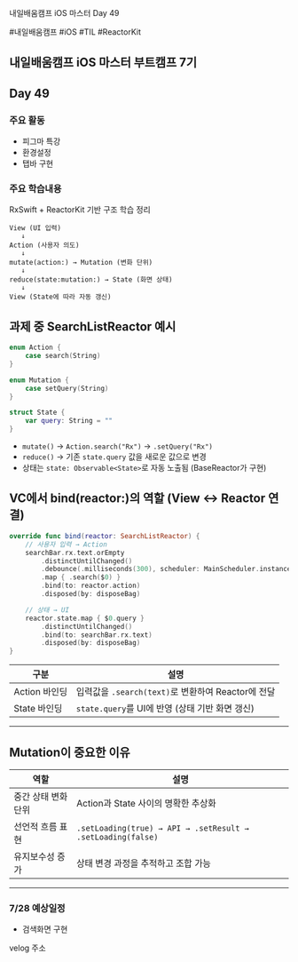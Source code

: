 
내일배움캠프 iOS 마스터 Day 49

#내일배움캠프 #iOS #TIL #ReactorKit

## 내일배움캠프 iOS 마스터 부트캠프 7기

## Day 49

### 주요 활동
- 피그마 특강
- 환경설정
- 탭바 구현


### 주요 학습내용

RxSwift + ReactorKit 기반 구조 학습 정리

```plaintext
View (UI 입력)
   ↓
Action (사용자 의도)
   ↓
mutate(action:) → Mutation (변화 단위)
   ↓
reduce(state:mutation:) → State (화면 상태)
   ↓
View (State에 따라 자동 갱신)
```

## 과제 중 SearchListReactor 예시

```swift
enum Action {
    case search(String)
}

enum Mutation {
    case setQuery(String)
}

struct State {
    var query: String = ""
}
```

* `mutate()` → `Action.search("Rx")` → `.setQuery("Rx")`
* `reduce()` → 기존 `state.query` 값을 새로운 값으로 변경
* 상태는 `state: Observable<State>`로 자동 노출됨 (BaseReactor가 구현)

## VC에서 bind(reactor:)의 역할 (View ↔ Reactor 연결)

```swift
override func bind(reactor: SearchListReactor) {
    // 사용자 입력 → Action
    searchBar.rx.text.orEmpty
        .distinctUntilChanged()
        .debounce(.milliseconds(300), scheduler: MainScheduler.instance)
        .map { .search($0) }
        .bind(to: reactor.action)
        .disposed(by: disposeBag)

    // 상태 → UI
    reactor.state.map { $0.query }
        .distinctUntilChanged()
        .bind(to: searchBar.rx.text)
        .disposed(by: disposeBag)
}
```

| 구분         | 설명                                     |
| ---------- | -------------------------------------- |
| Action 바인딩 | 입력값을 `.search(text)`로 변환하여 Reactor에 전달 |
| State 바인딩  | `state.query`를 UI에 반영 (상태 기반 화면 갱신)    |

---

## Mutation이 중요한 이유

| 역할          | 설명                                                          |
| ----------- | ----------------------------------------------------------- |
| 중간 상태 변화 단위 | Action과 State 사이의 명확한 추상화                                   |
| 선언적 흐름 표현   | `.setLoading(true) → API → .setResult → .setLoading(false)` |
| 유지보수성 증가    | 상태 변경 과정을 추적하고 조합 가능                                        |

---


### 7/28 예상일정
- 검색화면 구현


velog 주소    

